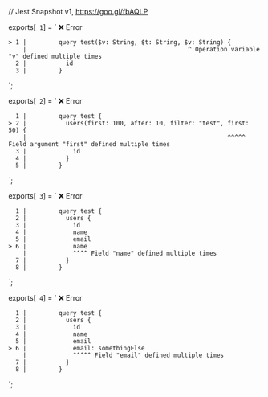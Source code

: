 // Jest Snapshot v1, https://goo.gl/fbAQLP

exports[` 1`] = `
❌ Error

    > 1 |         query test($v: String, $t: String, $v: String) {
        |                                             ^ Operation variable "v" defined multiple times
      2 |           id
      3 |         }
`;

exports[` 2`] = `
❌ Error

      1 |         query test {
    > 2 |           users(first: 100, after: 10, filter: "test", first: 50) {
        |                                                        ^^^^^ Field argument "first" defined multiple times
      3 |             id
      4 |           }
      5 |         }
`;

exports[` 3`] = `
❌ Error

      1 |         query test {
      2 |           users {
      3 |             id
      4 |             name
      5 |             email
    > 6 |             name
        |             ^^^^ Field "name" defined multiple times
      7 |           }
      8 |         }
`;

exports[` 4`] = `
❌ Error

      1 |         query test {
      2 |           users {
      3 |             id
      4 |             name
      5 |             email
    > 6 |             email: somethingElse
        |             ^^^^^ Field "email" defined multiple times
      7 |           }
      8 |         }
`;
